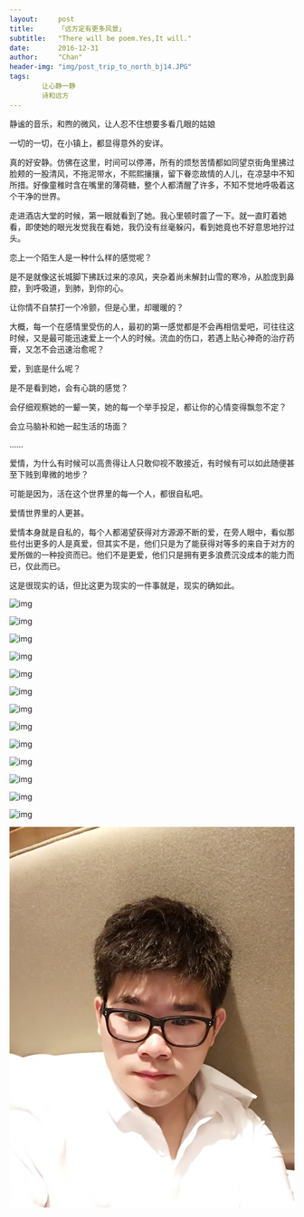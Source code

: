 ```yaml
---
layout:     post
title:      「远方定有更多风景」
subtitle:   "There will be poem.Yes,It will."
date:       2016-12-31
author:     "Chan"
header-img: "img/post_trip_to_north_bj14.JPG"
tags:
        让心静一静
        诗和远方
---
```


静谧的音乐，和煦的微风，让人忍不住想要多看几眼的姑娘

一切的一切，在小镇上，都显得意外的安详。

真的好安静。仿佛在这里，时间可以停滞，所有的烦愁苦情都如同望京街角里拂过脸颊的一股清风，不拖泥带水，不熙熙攘攘，留下眷恋故情的人儿，在凉瑟中不知所措。好像童稚时含在嘴里的薄荷糖，整个人都清醒了许多，不知不觉地呼吸着这个干净的世界。

走进酒店大堂的时候，第一眼就看到了她。我心里顿时震了一下。就一直盯着她看，即使她的眼光发觉我在看她，我仍没有丝毫躲闪，看到她竟也不好意思地拧过头。

恋上一个陌生人是一种什么样的感觉呢？

是不是就像这长城脚下拂跃过来的凉风，夹杂着尚未解封山雪的寒冷，从脸庞到鼻腔，到呼吸道，到肺，到你的心。

让你情不自禁打一个冷颤，但是心里，却暖暖的？

大概，每一个在感情里受伤的人，最初的第一感觉都是不会再相信爱吧，可往往这时候，又是最可能迅速爱上一个人的时候。流血的伤口，若遇上贴心神奇的治疗药膏，又怎不会迅速治愈呢？

爱，到底是什么呢？

是不是看到她，会有心跳的感觉？

会仔细观察她的一颦一笑，她的每一个举手投足，都让你的心情变得飘忽不定？

会立马脑补和她一起生活的场面？

……

爱情，为什么有时候可以高贵得让人只敢仰视不敢接近，有时候有可以如此随便甚至下贱到卑微的地步？

可能是因为，活在这个世界里的每一个人，都很自私吧。

爱情世界里的人更甚。

爱情本身就是自私的，每个人都渴望获得对方源源不断的爱，在旁人眼中，看似那些付出更多的人是真爱，但其实不是，他们只是为了能获得对等多的来自于对方的爱所做的一种投资而已。他们不是更爱，他们只是拥有更多浪费沉没成本的能力而已，仅此而已。

这是很现实的话，但比这更为现实的一件事就是，现实的确如此。

![img](/img/post_trip_to_north_bj04.JPG)

![img](/img/post_trip_to_north_bj05.JPG)

![img](/img/post_trip_to_north_bj06.JPG)

![img](/img/post_trip_to_north_bj07.JPG)

![img](/img/post_trip_to_north_bj08.JPG)

![img](/img/post_trip_to_north_bj09.JPG)

![img](/img/post_trip_to_north_bj10.JPG)

![img](/img/post_trip_to_north_bj11.JPG)

![img](/img/post_trip_to_north_bj12.JPG)

![img](/img/post_trip_to_north_bj13.JPG)

![img](/img/post_trip_to_north_bj14.JPG)

![img](/img/post_trip_to_north_bj15.JPG)

![img](/img/post_trip_to_north_bj18.JPG)

![img](/img/post_trip_to_north_bj19.JPG)
